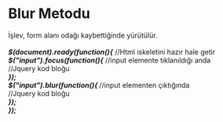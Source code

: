 <h1> Blur Metodu</h1>
İşlev, form alanı odağı kaybettiğinde yürütülür.<br><br>
<b><i>$(document).ready(function(){</i></b>  //Html iskeletini hazır hale getir <br>
   <b><i> $("input").focus(function(){</i></b>  //input elemente tıklanıldığı anda  <br>
      //Jquery kod bloğu<br>
    <b><i>});</i></b> <br>
    <b><i>$("input").blur(function(){ </i></b>   //input elementen çıktığında <br>
     //Jquery kod bloğu<br>
   <b><i> }); <br>
  });</i></b> <br>

